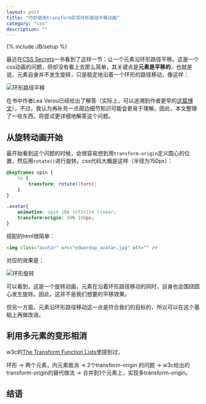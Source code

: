 ```yaml
---
layout: post
title: "巧妙使用transform实现环形路径平移动画"
category: "css"
description: ""
---
```

{% include JB/setup %}

最近在[CSS Secrets][CSS Secrets]一书看到了这样一节：让一个元素沿环形路径平移。这是一个css动画的问题，但却没有看上去那么简单，其关键点是**元素是平移的**，也就是说，元素自身并不发生旋转，只是稳定地沿着一个环形的路径移动，像这样：

![环形路径平移][img_movement_impression]

在书中作者Lea Verou已经给出了解答（实际上，可以追溯到作者更早的[这篇博文][这篇博文]），不过，我认为再补充一点周边细节知识可能会更易于理解。因此，本文整理了一些东西，将尝试更详细地解答这个问题。

## 从旋转动画开始 ##

最开始看到这个问题的时候，会很容易想到用`transform-origin`定义圆心的位置，然后用`rotate()`进行旋转。css代码大概是这样（半径为150px）：

~~~css
@keyframes spin {
    to {
        transform: rotate(1turn);
    }
}

.avatar{
    animation: spin 10s infinite linear;
    transform-origin: 50% 150px;
}
~~~

搭配的html很简单：

~~~html
<img class="avatar" src="edwardup_avatar.jpg" alt="" />
~~~

对应的效果是：

![环形旋转][img_circle_rotate]

可以看到，这是一个旋转动画，元素在沿着环形路径移动的同时，自身也会围绕圆心发生旋转。因此，这并不是我们想要的平移效果。

但另一方面，元素沿环形路径移动这一点是符合我们的目标的，所以可以在这个基础上再做改进。

## 利用多元素的变形相消 ##

w3c的[The Transform Function Lists][The Transform Function Lists]里提到过，





环形 → 两个元素，内元素抵消 → 2个transform-origin 的问题 → w3c给出的transform-origin的替代做法 → 合并到1个元素上，实现多transform-origin。

## 结语 ##


[img_movement_impression]: {{POSTS_IMG_PATH}}/201611/movement_impression.png "环形路径平移"
[img_circle_rotate]: {{POSTS_IMG_PATH}}/201611/circle_rotate.png "环形旋转"


[CSS Secrets]: https://github.com/cssmagic/CSS-Secrets "CSS Secrets"
[这篇博文]: http://lea.verou.me/2012/02/moving-an-element-along-a-circle/ "Moving an element along a circle | Lea Verou"
[The Transform Function Lists]: https://www.w3.org/TR/css-transforms-1/#transform-function-lists "The Transform Function Lists"
